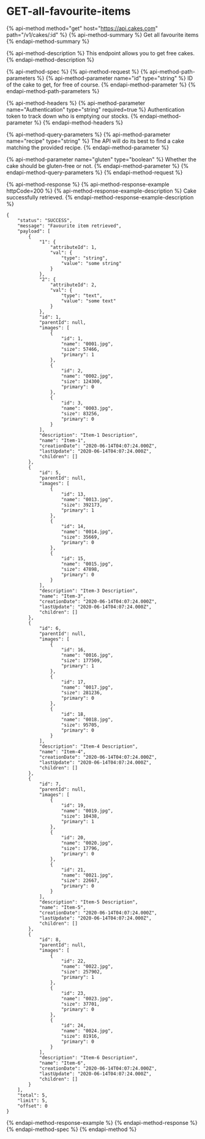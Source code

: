 # GET-all-favourite-items

{% api-method method="get" host="https://api.cakes.com" path="/v1/cakes/:id" %}
{% api-method-summary %}
Get all favourite items
{% endapi-method-summary %}

{% api-method-description %}
This endpoint allows you to get free cakes.
{% endapi-method-description %}

{% api-method-spec %}
{% api-method-request %}
{% api-method-path-parameters %}
{% api-method-parameter name="id" type="string" %}
ID of the cake to get, for free of course.
{% endapi-method-parameter %}
{% endapi-method-path-parameters %}

{% api-method-headers %}
{% api-method-parameter name="Authentication" type="string" required=true %}
Authentication token to track down who is emptying our stocks.
{% endapi-method-parameter %}
{% endapi-method-headers %}

{% api-method-query-parameters %}
{% api-method-parameter name="recipe" type="string" %}
The API will do its best to find a cake matching the provided recipe.
{% endapi-method-parameter %}

{% api-method-parameter name="gluten" type="boolean" %}
Whether the cake should be gluten-free or not.
{% endapi-method-parameter %}
{% endapi-method-query-parameters %}
{% endapi-method-request %}

{% api-method-response %}
{% api-method-response-example httpCode=200 %}
{% api-method-response-example-description %}
Cake successfully retrieved.
{% endapi-method-response-example-description %}

```
{
    "status": "SUCCESS",
    "message": "Favourite item retrieved",
    "payload": [
        {
            "1": {
                "attributeId": 1,
                "val": {
                    "type": "string",
                    "value": "some string"
                }
            },
            "2": {
                "attributeId": 2,
                "val": {
                    "type": "text",
                    "value": "some text"
                }
            },
            "id": 1,
            "parentId": null,
            "images": [
                {
                    "id": 1,
                    "name": "0001.jpg",
                    "size": 57466,
                    "primary": 1
                },
                {
                    "id": 2,
                    "name": "0002.jpg",
                    "size": 124300,
                    "primary": 0
                },
                {
                    "id": 3,
                    "name": "0003.jpg",
                    "size": 83256,
                    "primary": 0
                }
            ],
            "description": "Item-1 Description",
            "name": "Item-1",
            "creationDate": "2020-06-14T04:07:24.000Z",
            "lastUpdate": "2020-06-14T04:07:24.000Z",
            "children": []
        },
        {
            "id": 5,
            "parentId": null,
            "images": [
                {
                    "id": 13,
                    "name": "0013.jpg",
                    "size": 392173,
                    "primary": 1
                },
                {
                    "id": 14,
                    "name": "0014.jpg",
                    "size": 35669,
                    "primary": 0
                },
                {
                    "id": 15,
                    "name": "0015.jpg",
                    "size": 47898,
                    "primary": 0
                }
            ],
            "description": "Item-3 Description",
            "name": "Item-3",
            "creationDate": "2020-06-14T04:07:24.000Z",
            "lastUpdate": "2020-06-14T04:07:24.000Z",
            "children": []
        },
        {
            "id": 6,
            "parentId": null,
            "images": [
                {
                    "id": 16,
                    "name": "0016.jpg",
                    "size": 177509,
                    "primary": 1
                },
                {
                    "id": 17,
                    "name": "0017.jpg",
                    "size": 281236,
                    "primary": 0
                },
                {
                    "id": 18,
                    "name": "0018.jpg",
                    "size": 95705,
                    "primary": 0
                }
            ],
            "description": "Item-4 Description",
            "name": "Item-4",
            "creationDate": "2020-06-14T04:07:24.000Z",
            "lastUpdate": "2020-06-14T04:07:24.000Z",
            "children": []
        },
        {
            "id": 7,
            "parentId": null,
            "images": [
                {
                    "id": 19,
                    "name": "0019.jpg",
                    "size": 10438,
                    "primary": 1
                },
                {
                    "id": 20,
                    "name": "0020.jpg",
                    "size": 17796,
                    "primary": 0
                },
                {
                    "id": 21,
                    "name": "0021.jpg",
                    "size": 22667,
                    "primary": 0
                }
            ],
            "description": "Item-5 Description",
            "name": "Item-5",
            "creationDate": "2020-06-14T04:07:24.000Z",
            "lastUpdate": "2020-06-14T04:07:24.000Z",
            "children": []
        },
        {
            "id": 8,
            "parentId": null,
            "images": [
                {
                    "id": 22,
                    "name": "0022.jpg",
                    "size": 257902,
                    "primary": 1
                },
                {
                    "id": 23,
                    "name": "0023.jpg",
                    "size": 37701,
                    "primary": 0
                },
                {
                    "id": 24,
                    "name": "0024.jpg",
                    "size": 81916,
                    "primary": 0
                }
            ],
            "description": "Item-6 Description",
            "name": "Item-6",
            "creationDate": "2020-06-14T04:07:24.000Z",
            "lastUpdate": "2020-06-14T04:07:24.000Z",
            "children": []
        }
    ],
    "total": 5,
    "limit": 5,
    "offset": 0
}
```
{% endapi-method-response-example %}
{% endapi-method-response %}
{% endapi-method-spec %}
{% endapi-method %}




